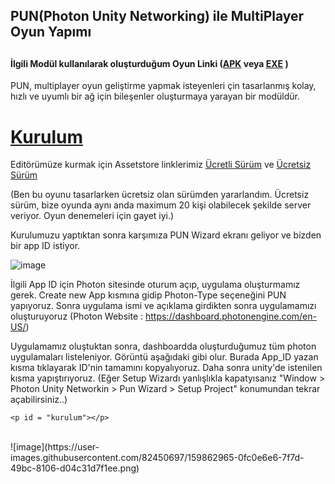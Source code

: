 
<h2>PUN(Photon Unity Networking) ile MultiPlayer Oyun Yapımı <h2>
<h4>İlgili Modül kullanılarak oluşturduğum Oyun Linki (<a href = "#">APK</a> veya <a  href = "#">EXE</a> )</h4>
  
 PUN, multiplayer oyun geliştirme yapmak isteyenleri çin tasarlanmış kolay, hızlı ve uyumlı bir ağ için bileşenler oluşturmaya yarayan bir modüldür.
  <h1><a href = "#kurulum">Kurulum<a/></h1>
    
  Editörümüze kurmak için Assetstore linklerimiz <a href= "https://assetstore.unity.com/packages/tools/network/photon-pun-2-120838#reviews">Ücretli Sürüm</a> ve <a href= "https://assetstore.unity.com/packages/tools/network/pun-2-free-119922#description">Ücretsiz Sürüm</a>
  
  (Ben bu oyunu tasarlarken ücretsiz olan sürümden yararlandım. Ücretsiz sürüm, bize oyunda aynı anda maximum 20 kişi olabilecek şekilde server veriyor. Oyun denemeleri için gayet iyi.)
  
  Kurulumuzu yaptıktan sonra karşımıza PUN Wizard ekranı geliyor ve bizden bir app ID istiyor.
  
  ![image](https://user-images.githubusercontent.com/82450697/159863548-113b7e27-67d7-496f-84ed-26ebb961b445.png)

  
  İlgili App ID için Photon sitesinde oturum açıp, uygulama oluşturmamız gerek. Create new App kısmına gidip Photon-Type seçeneğini PUN yapıyoruz. Sonra uygulama ismi ve açıklama girdikten sonra uygulamamızı oluşturuyoruz (Photon Website : https://dashboard.photonengine.com/en-US/)
  
  Uygulamamız oluştuktan sonra, dashboardda oluşturduğumuz tüm photon uygulamaları listeleniyor. Görüntü aşağıdaki gibi olur. Burada App_ID yazan kısma tıklayarak ID'nin tamamını kopyalıyoruz. Daha sonra unity'de istenilen kısma yapıştırıyoruz. (Eğer Setup Wizardı yanlışlıkla kapatyısanız "Window > Photon Unity Networkin > Pun Wizard > Setup Project" konumundan tekrar açabilirsiniz..)
    
    <p id = "kurulum"></p>
  <br>
  ![image](https://user-images.githubusercontent.com/82450697/159862965-0fc0e6e6-7f7d-49bc-8106-d04c31d7f1ee.png)


  
  


